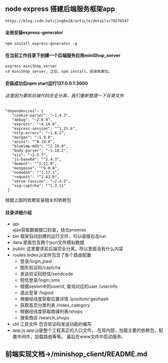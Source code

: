 ## node express 搭建后端服务框架app
    https://blog.csdn.net/jingbo18/article/details/78576547
   #### 全局安装express-generator
    npm install express-generator -g
   #### 在当前工作目录下创建一个后端服务应用miniShop_server
    express miniShop_server
    cd miniShop_server, 之后，npm install，安装依赖包。
   #### 安装成功后npm start运行127.0.0.1:3000
   ###### 这里因为要前后端代码完全分离，我们重新整理一下目录文件
    "dependencies": {
       "cookie-parser": "~1.4.3",
       "debug": "~2.6.9",
       "express": "~4.16.0",
       "express-session": "^1.15.6",
       "http-errors": "~1.6.2",
       "morgan": "~1.9.0",
       "axios": "^0.18.0",
       "blueimp-md5": "^2.10.0",
       "body-parser": "~1.18.2",
       "ejs": "~2.5.7",
       "js-base64": "^2.4.3",
       "moment": "^2.21.0",
       "mongoose": "^5.0.8",
       "nodemon": "^1.17.1",
       "request": "^2.83.0",
       "serve-favicon": "~2.4.5",
       "svg-captcha": "^1.3.11"
     }
   根据上面的依赖安装相关的依赖包
     
   #### 目录详细介绍
   
   - api  
   ajax获取数据接口封装，结合promise
   - bin
   框架自动创建的运行文件，可以直接右击run
   - data
   里面包含两个json文件模拟数据
   - public
   这里要求前后端完全分离，所以里面没有什么内容
   - routes
   index.js文件包含了各个路由配置
      - 登录/login_pwd
      - 图形验证码/captcha
      - 发送验证码短信/sendcode
      - 短信登录/login_sms
      - 根据sesion中的userid, 查询对应的user /userinfo
      - 退出登录 /logout
      - 根据经纬度获取位置详情 /position/:geohash
      - 获取首页分类列表 /index_category
      - 根据经纬度获取商铺列表/shops
      - 搜索商店 /search_shops
   - util 工具文件
   包含验证码发送功能的编写
   - app.js
   app.js是整个工程真正的入口文件。
   在其内部，加载主要的依赖包，配置中间件，加载路由等等。
   最后在www文件中启动服务。
## 前端实现文档->/minishop_client/README.md
   
